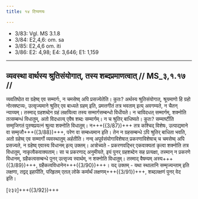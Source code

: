 ```yaml
---
title: १४ टिप्पणयः

---
```

- 3/83: Vgl. MS 3.1.8
- 3/84: E2,4,6: om. sa
- 3/85: E2,4,6 om. iti
- 3/86: E2: 4,98; E4: 3,646; E1: 1,159

____________________________________________


## व्यवस्था वार्थस्य श्रुतिसंयोगात्, तस्य शब्दप्रमाणत्वात् // MS_३,१.१७ //

व्यवतिष्ठेत वा ग्रहेष्व् एव सम्मार्गः, न चमसेष्व् अपि प्रसज्येतेति। कुतः? अर्थस्य श्रुतिसंयोगात्, श्रूयमाणो हि ग्रहो नोत्स्रष्टव्यः, उत्सृज्यमाने श्रुतिर् एव बाध्यते ग्रहम् इति, प्रमत्तगीतं तत्र भवताम् इत्य् अवगम्यते, न चैतन् न्याय्यम्। तस्माद् ग्रहशब्देन ग्रहं लक्षयित्वा तस्य सम्मार्गसम्बन्धो विधीयते। न चाविदधत् सम्मार्गम्, शक्नोति तत्सम्बन्धं विधातुम्, अतो विदधात्य् एवैष शब्दः सम्मार्गम्। न च श्रुतिर् बाधिष्यते। कुतः? सम्मार्ष्टीति सम्मृजिगतं पुरुषप्रयत्नं श्रुत्या शक्नोति विधातुम्। न+++({3/87})+++ तत्र कश्चिद् विशेषः, उत्पाद्यमाने वा सम्मृजौ+++({3/88})+++, परेण वा सम्बध्यमान इति। तेन न ग्रहसम्बन्धे ऽपि श्रुतिर् बाधिता भवति, अतो ग्रहेष्व् एव सम्मार्गो व्यवस्थातुम् अर्हतीति।
नन्व् अपूर्वसंयोगाविशेषात् प्रकरणाविशेषाच् च चमसेष्व् अपि प्रसज्यते, न ग्रहेष्व् एवास्य विधानम् इत्य् उक्तम्। अत्रोच्यते - प्रकरणवद्भिर् एकवाक्यतां कृत्वा शक्नोति तत्र विधातुम्, नाकृत्वैकवाक्यताम्। सा च प्रकरणाद् अनुमीयते, इयं पुनर् ग्रहशब्देन सह प्रत्यक्षा, तस्मान् न प्रकरणे विधानम्, ग्रहैकत्वसम्बन्धे पुनर् उत्सृज्य स्वार्थम्, न शक्नोति विधातुम्। तस्माद् वैषम्यम् अस्य+++({3/89})+++, ग्रहैकत्वविधानेन+++({3/90})+++। यद् उक्तम् - यथा स्थालानि सम्मृज्यन्ताम् इति लक्षणा, तद्वद् इहापीति, परिहृतम् एतल् लोके कर्मार्थं लक्षणम्+++({3/91})+++, शब्दलक्षणं पुनर् वेद इति।

[२३२]+++({3/92})+++